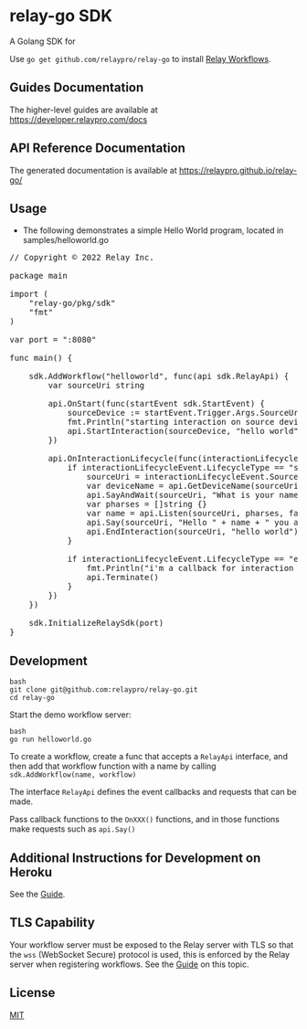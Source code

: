 # relay-go SDK

A Golang SDK for 

Use `go get github.com/relaypro/relay-go` to install [Relay Workflows](https://developer.relaypro.com).

## Guides Documentation

The higher-level guides are available at https://developer.relaypro.com/docs


## API Reference Documentation

The generated documentation is available at https://relaypro.github.io/relay-go/

## Usage

- The following demonstrates a simple Hello World program, located in samples/helloworld.go
<pre>
// Copyright © 2022 Relay Inc.

package main

import (
    "relay-go/pkg/sdk"
    "fmt"
)

var port = ":8080"

func main() {

    sdk.AddWorkflow("helloworld", func(api sdk.RelayApi) {
        var sourceUri string
        
        api.OnStart(func(startEvent sdk.StartEvent) {
            sourceDevice := startEvent.Trigger.Args.SourceUri
            fmt.Println("starting interaction on source device", sourceDevice)
            api.StartInteraction(sourceDevice, "hello world")
        })
        
        api.OnInteractionLifecycle(func(interactionLifecycleEvent sdk.InteractionLifecycleEvent) {
            if interactionLifecycleEvent.LifecycleType == "started" {
                sourceUri = interactionLifecycleEvent.SourceUri     // save the interaction id here to use in the timer callback
                var deviceName = api.GetDeviceName(sourceUri, false)
                api.SayAndWait(sourceUri, "What is your name?", "en-US")
                var pharses = []string {}
                var name = api.Listen(sourceUri, pharses, false, "en-US", 30)
                api.Say(sourceUri, "Hello " + name + " you are currently using " + deviceName, "en-US")
                api.EndInteraction(sourceUri, "hello world")
            }

            if interactionLifecycleEvent.LifecycleType == "ended" {
                fmt.Println("i'm a callback for interaction lifecycle: ", interactionLifecycleEvent)
                api.Terminate()
            }
        })
    })
    
    sdk.InitializeRelaySdk(port)
}
</pre>

## Development

    bash 
    git clone git@github.com:relaypro/relay-go.git
    cd relay-go

Start the demo workflow server:

    bash
    go run helloworld.go

To create a workflow, create a func that accepts a `RelayApi` interface, and then add that workflow function with a name by calling `sdk.AddWorkflow(name, workflow)`

The interface `RelayApi` defines the event callbacks and requests that can be made. 

Pass callback functions to the `OnXXX()` functions, and in those functions make requests such as `api.Say()`

## Additional Instructions for Development on Heroku

See the [Guide](https://developer.relaypro.com/docs/heroku).

## TLS Capability

Your workflow server must be exposed to the Relay server with TLS so
that the `wss` (WebSocket Secure) protocol is used, this is enforced by
the Relay server when registering workflows. See the
[Guide](https://developer.relaypro.com/docs/requirements) on this topic.


## License
[MIT](https://choosealicense.com/licenses/mit/)